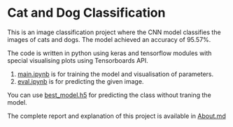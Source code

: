 # Cat and Dog Classification

This is an image classification project where the CNN model classifies the images of cats and dogs. The model achieved an accuracy of 95.57%. 

The code is written in python using keras and tensorflow modules with special visualising plots using Tensorboards API.
1. [main.ipynb](https://github.com/sairamkiran9/cat-and-dog-classification/blob/master/main.ipynb) is for training the model and visualisation of parameters.
2. [eval.ipynb](https://github.com/sairamkiran9/cat-and-dog-classification/blob/master/eval.ipynb) is for predicting the given image.

You can use [best_model.h5](https://drive.google.com/file/d/1lCThjJ9yz3frgH_fkNykaVfsisRzhg7M/view?usp=sharing) for predicting the class without traning the model.

The complete report and explanation of this project is available in [About.md](https://github.com/sairamkiran9/cat-and-dog-classification/blob/master/About.md)
